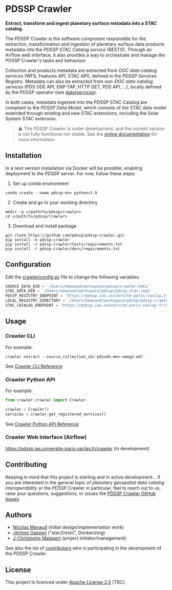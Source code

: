 # PDSSP Crawler

**Extract, transform and ingest planetary surface metadata into a STAC catalog.**

The PDSSP Crawler is the software component responsible for the extraction, transformation and ingestion of planetary surface data products metadata into the _PDSSP STAC Catalog service_ (RESTO). Through an Airflow web interface, it also provides a way to orchestrate and manage the PDSSP Crawler's tasks and behaviour.

Collection and products metadata are extracted from _OGC data catalog services_ (WFS, Features API, STAC API), defined in the _PDSSP Services Registry_. Metadata can also be extracted from _non-OGC data catalog services_ (PDS ODE API, ENP-TAP, HTTP GET, PDS API, ...), locally defined by the PDSSP operator (see [data/services](data/services)).

In both cases, metadata ingested into the PDSSP STAC Catalog are compliant to the _PDSSP Data Model_, which consists of the STAC data model extended through existing and new STAC extensions, including the Solar System STAC extension.

> :warning: The PDSSP Crawler is under development, and the current version is not fully functional nor stable. See the [online documentation](https://pdssp.github.io/pdssp-crawler) for more information.

## Installation

In a next version installation via Docker will be possible, enabling deployment to the PDSSP server.
For now, follow these steps:

1. Set up conda environment

```
conda create --name pdssp-env python=3.9
```

2. Create and go to your working directory

```
mkdir -p </path/to/pdssp/crawler>
cd </path/to/pdssp/crawler>
```

3. Download and install package

```
git clone https://github.com/pdssp/pdssp-crawler.git
pip install -e pdssp-crawler
pip install -r pdssp-crawler/tests/requirements.txt
pip install -r pdssp-crawler/docs/requirements.txt
```

## Configuration

Edit the [crawler/config.py](pdssp-crawler/crawler/config.py) file to change the following variables:

```python
SOURCE_DATA_DIR = '/Users/nmanaud/workspace/pdssp/crawler-data'
STAC_DATA_DIR = '/Users/nmanaud/workspace/pdssp/pdssp-stac-repo'
PDSSP_REGISTRY_ENDPOINT = 'https://pdssp.ias.universite-paris-saclay.fr/registry/services'
LOCAL_REGISTRY_DIRECTORY = '/Users/nmanaud/workspace/pdssp/pdssp-crawler/data/services'
STAC_CATALOG_ENDPOINT = 'https://pdssp.ias.universite-paris-saclay.fr/catalog'
```

## Usage

### Crawler CLI

For example:

```shell
crawler extract --source_collection_id='pdsode-mex-omega-edr'
```


See [Crawler CLI Reference](https://pdssp.github.io/pdssp-crawler/crawler_cli.html)

### Crawler Python API

For example:

```python
from crawler.crawler import Crawler

crawler = Crawler()
services = crawler.get_registered_services()
```

See [Crawler Python API Reference](https://pdssp.github.io/pdssp-crawler/crawler_api.html)

### Crawler Web Interface (Airflow) 

https://pdssp.ias.universite-paris-saclay.fr/crawler (in development)


## Contributing

Keeping in mind that this project is starting and in active development... if you are interested in the general topic of _planetary geospatial data catalog interoperability_ or the PDSSP Crawler in particular, feel to reach out to us, raise your questions, suggestions, or issues the [PDSSP Crawler GitHub Issues](https://github.com/pdssp/pdssp-crawler/issues).


## Authors

* [Nicolas Manaud](https://github.com/nmanaud) (initial design/implementation work)
* [Jérôme Gasperi](https://github.com/jjrom) ("stac2resto", Dockerizing)
* [J-Christophe Malapert](https://github.com/J-Christophe) (project initiator/management)

See also the list of [contributors](https://github.com/pdssp/pdssp-crawler/graphs/contributors) who is participating in the development of the PDSSP Crawler.

## License

This project is licenced under [Apache License 2.0](https://github.com/pdssp/pdssp-crawler/blob/main/LICENSE) [TBC].